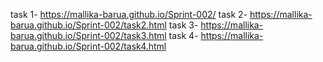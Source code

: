 task 1- https://mallika-barua.github.io/Sprint-002/
task 2- https://mallika-barua.github.io/Sprint-002/task2.html
task 3- https://mallika-barua.github.io/Sprint-002/task3.html
task 4- https://mallika-barua.github.io/Sprint-002/task4.html
